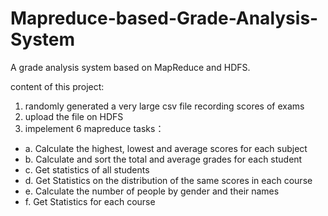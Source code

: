 # Mapreduce-based-Grade-Analysis-System
A grade analysis system based on MapReduce and HDFS.

content of this project:

1. randomly generated a very large csv file recording scores of exams
2. upload the file on HDFS
3. impelement 6 mapreduce tasks：
- a. Calculate the highest, lowest and average scores for each subject
- b. Calculate and sort the total and average grades for each student
- c. Get statistics of all students
- d. Get Statistics on the distribution of the same scores in each course
- e. Calculate the number of people by gender and their names
- f. Get Statistics for each course

